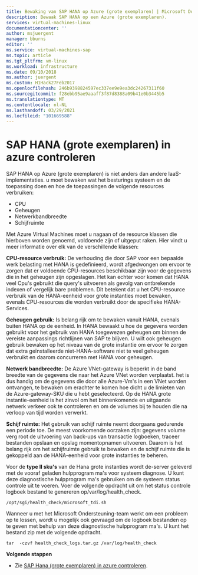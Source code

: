 ```yaml
---
title: Bewaking van SAP HANA op Azure (grote exemplaren) | Microsoft Docs
description: Bewaak SAP HANA op een Azure (grote exemplaren).
services: virtual-machines-linux
documentationcenter: ''
author: msjuergent
manager: bburns
editor: ''
ms.service: virtual-machines-sap
ms.topic: article
ms.tgt_pltfrm: vm-linux
ms.workload: infrastructure
ms.date: 09/10/2018
ms.author: juergent
ms.custom: H1Hack27Feb2017
ms.openlocfilehash: 246b9398824597ec337ee9e9ea3dc24267311f60
ms.sourcegitcommit: f28ebb95ae9aaaff3f87d8388a09b41e0b3445b5
ms.translationtype: MT
ms.contentlocale: nl-NL
ms.lasthandoff: 03/29/2021
ms.locfileid: "101669588"
---
```

# <a name="how-to-monitor-sap-hana-large-instances-on-azure"></a>SAP HANA (grote exemplaren) in azure controleren

SAP HANA op Azure (grote exemplaren) is niet anders dan andere IaaS-implementaties. u moet bewaken wat het besturings systeem en de toepassing doen en hoe de toepassingen de volgende resources verbruiken:

- CPU
- Geheugen
- Netwerkbandbreedte
- Schijfruimte

Met Azure Virtual Machines moet u nagaan of de resource klassen die hierboven worden genoemd, voldoende zijn of uitgeput raken. Hier vindt u meer informatie over elk van de verschillende klassen:

**CPU-resource verbruik:** De verhouding die door SAP voor een bepaalde werk belasting met HANA is gedefinieerd, wordt afgedwongen om ervoor te zorgen dat er voldoende CPU-resources beschikbaar zijn voor de gegevens die in het geheugen zijn opgeslagen. Het kan echter voor komen dat HANA veel Cpu's gebruikt die query's uitvoeren als gevolg van ontbrekende indexen of vergelijk bare problemen. Dit betekent dat u het CPU-resource verbruik van de HANA-eenheid voor grote instanties moet bewaken, evenals CPU-resources die worden verbruikt door de specifieke HANA-Services.

**Geheugen gebruik:** Is belang rijk om te bewaken vanuit HANA, evenals buiten HANA op de eenheid. In HANA bewaakt u hoe de gegevens worden gebruikt voor het gebruik van HANA toegewezen geheugen om binnen de vereiste aanpassings richtlijnen van SAP te blijven. U wilt ook geheugen gebruik bewaken op het niveau van de grote instantie om ervoor te zorgen dat extra geïnstalleerde niet-HANA-software niet te veel geheugen verbruikt en daarom concurreren met HANA voor geheugen.

**Netwerk bandbreedte:** De Azure VNet-gateway is beperkt in de band breedte van de gegevens die naar het Azure VNet worden verplaatst. het is dus handig om de gegevens die door alle Azure-Vm's in een VNet worden ontvangen, te bewaken om erachter te komen hoe dicht u de limieten van de Azure-gateway-SKU die u hebt geselecteerd. Op de HANA grote instantie-eenheid is het zinvol om het binnenkomende en uitgaande netwerk verkeer ook te controleren en om de volumes bij te houden die na verloop van tijd worden verwerkt.

**Schijf ruimte:** Het gebruik van schijf ruimte neemt doorgaans gedurende een periode toe. De meest voorkomende oorzaken zijn: gegevens volume verg root de uitvoering van back-ups van transactie logboeken, traceer bestanden opslaan en opslag momentopnamen uitvoeren. Daarom is het belang rijk om het schijfruimte gebruik te bewaken en de schijf ruimte die is gekoppeld aan de HANA-eenheid voor grote instanties te beheren.

Voor de **type II sku's** van de Hana grote instanties wordt de-server geleverd met de vooraf geladen hulpprogram ma's voor systeem diagnose. U kunt deze diagnostische hulpprogram ma's gebruiken om de systeem status controle uit te voeren. Voer de volgende opdracht uit om het status controle logboek bestand te genereren op/var/log/health_check.
```
/opt/sgi/health_check/microsoft_tdi.sh
```
Wanneer u met het Microsoft Ondersteuning-team werkt om een probleem op te lossen, wordt u mogelijk ook gevraagd om de logboek bestanden op te geven met behulp van deze diagnostische hulpprogram ma's. U kunt het bestand zip met de volgende opdracht.
```
tar  -czvf health_check_logs.tar.gz /var/log/health_check
```

**Volgende stappen**

- Zie [SAP Hana (grote exemplaren) in azure controleren](./hana-monitor-troubleshoot.md).
